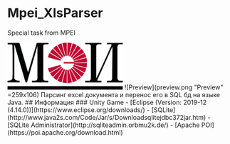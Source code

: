 # Mpei_XlsParser
Special task from MPEI

<img src="preview.png" data-canonical-src="preview.png" width="259" height="106" />
![Preview](preview.png "Preview" =259x106)
Парсинг excel документа и перенос его в SQL бд на языке Java.
## Информация
### Unity Game
- [Eclipse (Version: 2019-12 (4.14.0))](https://www.eclipse.org/downloads/)
- [SQLite](http://www.java2s.com/Code/Jar/s/Downloadsqlitejdbc372jar.htm)
- [SQLite Administrator](http://sqliteadmin.orbmu2k.de/)
- [Apache POI](https://poi.apache.org/download.html)
